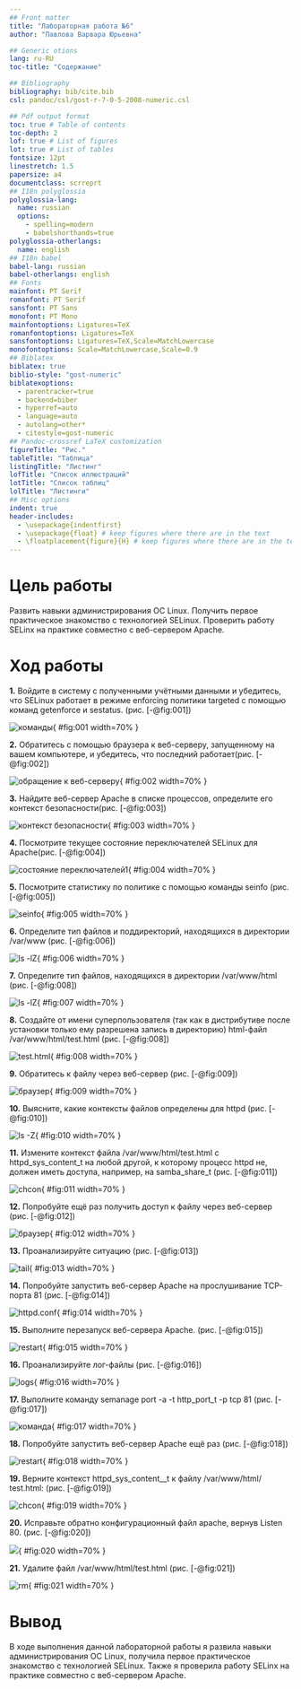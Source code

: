 ```yaml
---
## Front matter
title: "Лабораторная работа №6"
author: "Павлова Варвара Юрьевна"

## Generic otions
lang: ru-RU
toc-title: "Содержание"

## Bibliography
bibliography: bib/cite.bib
csl: pandoc/csl/gost-r-7-0-5-2008-numeric.csl

## Pdf output format
toc: true # Table of contents
toc-depth: 2
lof: true # List of figures
lot: true # List of tables
fontsize: 12pt
linestretch: 1.5
papersize: a4
documentclass: scrreprt
## I18n polyglossia
polyglossia-lang:
  name: russian
  options:
	- spelling=modern
	- babelshorthands=true
polyglossia-otherlangs:
  name: english
## I18n babel
babel-lang: russian
babel-otherlangs: english
## Fonts
mainfont: PT Serif
romanfont: PT Serif
sansfont: PT Sans
monofont: PT Mono
mainfontoptions: Ligatures=TeX
romanfontoptions: Ligatures=TeX
sansfontoptions: Ligatures=TeX,Scale=MatchLowercase
monofontoptions: Scale=MatchLowercase,Scale=0.9
## Biblatex
biblatex: true
biblio-style: "gost-numeric"
biblatexoptions:
  - parentracker=true
  - backend=biber
  - hyperref=auto
  - language=auto
  - autolang=other*
  - citestyle=gost-numeric
## Pandoc-crossref LaTeX customization
figureTitle: "Рис."
tableTitle: "Таблица"
listingTitle: "Листинг"
lofTitle: "Список иллюстраций"
lotTitle: "Список таблиц"
lolTitle: "Листинги"
## Misc options
indent: true
header-includes:
  - \usepackage{indentfirst}
  - \usepackage{float} # keep figures where there are in the text
  - \floatplacement{figure}{H} # keep figures where there are in the text
---
```


# Цель работы

Развить навыки администрирования ОС Linux. Получить первое практическое знакомство с технологией SELinux.
Проверить работу SELinx на практике совместно с веб-сервером Apache.

# Ход работы

**1.** Войдите в систему с полученными учётными данными и убедитесь, что SELinux работает в режиме enforcing политики targeted с помощью команд getenforce и sestatus. (рис. [-@fig:001])

![команды](image/1.png){ #fig:001 width=70% }

**2.** Обратитесь с помощью браузера к веб-серверу, запущенному на вашем компьютере, и убедитесь, что последний работает(рис. [-@fig:002])

![обращение к веб-серверу](image/2.png){ #fig:002 width=70% }

**3.** Найдите веб-сервер Apache в списке процессов, определите его контекст безопасности(рис. [-@fig:003])

![контекст безопасности](image/3.png){ #fig:003 width=70% }

**4.**  Посмотрите текущее состояние переключателей SELinux для Apache(рис. [-@fig:004])

![состояние переключателей1](image/4.png){ #fig:004 width=70% }
  
**5.** Посмотрите статистику по политике с помощью команды seinfo (рис. [-@fig:005])

![seinfo](image/5.png){ #fig:005 width=70% }

**6.**  Определите тип файлов и поддиректорий, находящихся в директории /var/www (рис. [-@fig:006])

![ls -lZ](image/6.png){ #fig:006 width=70% }

**7.** Определите тип файлов, находящихся в директории /var/www/html (рис. [-@fig:008])

![ls -lZ](image/7.png){ #fig:007 width=70% }

**8.** Создайте от имени суперпользователя (так как в дистрибутиве после установки только ему разрешена запись в директорию) html-файл /var/www/html/test.html (рис. [-@fig:008])

![test.html](image/8.png){ #fig:008 width=70% }

**9.** Обратитесь к файлу через веб-сервер (рис. [-@fig:009])

![браузер](image/9.png){ #fig:009 width=70% }

**10.** Выясните, какие контексты файлов определены для httpd (рис. [-@fig:010])

![ls -Z](image/10.png){ #fig:010 width=70% }

**11.** Измените контекст файла /var/www/html/test.html с httpd_sys_content_t на любой другой, к которому процесс httpd не, должен иметь доступа, например, на samba_share_t (рис. [-@fig:011])

![chcon](image/11.png){ #fig:011 width=70% }

**12.** Попробуйте ещё раз получить доступ к файлу через веб-сервер (рис. [-@fig:012])

![браузер](image/12.png){ #fig:012 width=70% }

**13.** Проанализируйте ситуацию (рис. [-@fig:013])

![tail](image/13.png){ #fig:013 width=70% }

**14.** Попробуйте запустить веб-сервер Apache на прослушивание ТСР-порта 81 (рис. [-@fig:014])

![httpd.conf](image/14.png){ #fig:014 width=70% }

**15.** Выполните перезапуск веб-сервера Apache. (рис. [-@fig:015])

![restart](image/15.png){ #fig:015 width=70% }

**16.** Проанализируйте лог-файлы (рис. [-@fig:016])

![logs](image/16.png){ #fig:016 width=70% }

**17.** Выполните команду semanage port -a -t http_port_t -р tcp 81 (рис. [-@fig:017])

![команда](image/17.png){ #fig:017 width=70% }

**18.** Попробуйте запустить веб-сервер Apache ещё раз (рис. [-@fig:018])

![restart](image/18.png){ #fig:018 width=70% }

**19.** Верните контекст httpd_sys_cоntent__t к файлу /var/www/html/ test.html: (рис. [-@fig:019])

![chcon](image/19.png){ #fig:019 width=70% }

**20.** Исправьте обратно конфигурационный файл apache, вернув Listen 80. (рис. [-@fig:020])

![](image/20.png){ #fig:020 width=70% }

**21.** Удалите файл /var/www/html/test.html (рис. [-@fig:021])

![rm](image/21.png){ #fig:021 width=70% }

# Вывод

В ходе выполнения данной лабораторной работы я развила навыки администрирования ОС Linux, получила первое практическое знакомство с технологией SELinux.
Также я проверила работу SELinx на практике совместно с веб-сервером Apache.